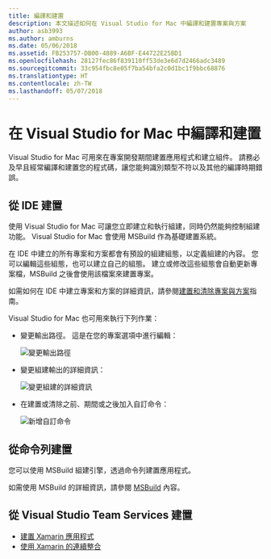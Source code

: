 ```yaml
---
title: 編譯和建置
description: 本文描述如何在 Visual Studio for Mac 中編譯和建置專案與方案
author: asb3993
ms.author: amburns
ms.date: 05/06/2018
ms.assetid: FB253757-DB00-4889-A6BF-E44722E25BD1
ms.openlocfilehash: 28127fec86f839110ff53de3e6d7d2466adc3489
ms.sourcegitcommit: 33c954fbc8e05f7ba54bfa2c0d1bc1f9bbc68876
ms.translationtype: HT
ms.contentlocale: zh-TW
ms.lasthandoff: 05/07/2018
---
```

# <a name="compiling-and-building-in-visual-studio-for-mac"></a>在 Visual Studio for Mac 中編譯和建置

Visual Studio for Mac 可用來在專案開發期間建置應用程式和建立組件。 請務必及早且經常編譯和建置您的程式碼，讓您能夠識別類型不符以及其他的編譯時期錯誤。

## <a name="building-from-the-ide"></a>從 IDE 建置

使用 Visual Studio for Mac 可讓您立即建立和執行組建，同時仍然能夠控制組建功能。 Visual Studio for Mac 會使用 MSBuild 作為基礎建置系統。

在 IDE 中建立的所有專案和方案都會有預設的組建組態，以定義組建的內容。 您可以編輯這些組態，也可以建立自己的組態。 建立或修改這些組態會自動更新專案檔，MSBuild 之後會使用該檔案來建置專案。  

如需如何在 IDE 中建立專案和方案的詳細資訊，請參閱[建置和清除專案與方案](~/building-and-cleaning-projects-and-solutions.md)指南。

Visual Studio for Mac 也可用來執行下列作業：

* 變更輸出路徑。 這是在您的專案選項中進行編輯：

    ![變更輸出路徑](media/compiling-and-building-image4.png)

* 變更組建輸出的詳細資訊：

    ![變更組建的詳細資訊](media/compiling-and-building-image5.png)

* 在建置或清除之前、期間或之後加入自訂命令：

    ![新增自訂命令](media/compiling-and-building-image6.png)

## <a name="building-from-command-line"></a>從命令列建置

您可以使用 MSBuild 組建引擎，透過命令列建置應用程式。

如需使用 MSBuild 的詳細資訊，請參閱 [MSBuild](https://docs.microsoft.com/visualstudio/msbuild/msbuild) 內容。

## <a name="building-from-visual-studio-team-services"></a>從 Visual Studio Team Services 建置

* [建置 Xamarin 應用程式](https://www.visualstudio.com/docs/build/apps/mobile/xamarin)
* [使用 Xamarin 的連續整合](https://developer.xamarin.com/guides/cross-platform/ci/)